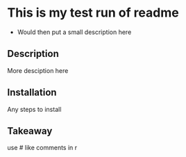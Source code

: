 # This is my test run of readme
- Would then put a small description here 

## Description
More desciption here 
## Installation
Any steps to install 
## Takeaway 
use # like comments in r 
